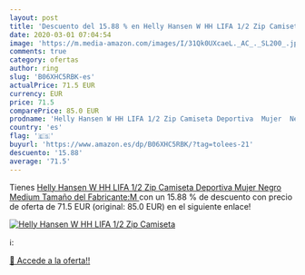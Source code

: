 ```yaml
---
layout: post
title: 'Descuento del 15.88 % en Helly Hansen W HH LIFA 1/2 Zip Camiseta '
date: 2020-03-01 07:04:54
image: 'https://m.media-amazon.com/images/I/31Qk0UXcaeL._AC_._SL200_.jpg'
comments: true
category: ofertas
author: ring
slug: 'B06XHC5RBK-es'
actualPrice: 71.5 EUR
currency: EUR
price: 71.5
comparePrice: 85.0 EUR
prodname: 'Helly Hansen W HH LIFA 1/2 Zip Camiseta Deportiva  Mujer  Negro  Medium  Tamaño del Fabricante:M '
country: 'es'
flag: '🇪🇸'
buyurl: 'https://www.amazon.es/dp/B06XHC5RBK/?tag=tolees-21'
descuento: '15.88'
average: '71.5'
---
```


Tienes [Helly Hansen W HH LIFA 1/2 Zip Camiseta Deportiva  Mujer  Negro  Medium  Tamaño del Fabricante:M ](https://www.amazon.es/dp/B06XHC5RBK/?tag=tolees-21) con un 15.88 % de descuento con precio de oferta de 71.5 EUR (original: 85.0 EUR) en el siguiente enlace!

[![Helly Hansen W HH LIFA 1/2 Zip Camiseta ](https://m.media-amazon.com/images/I/31Qk0UXcaeL._AC_._SL200_.jpg)](https://www.amazon.es/dp/B06XHC5RBK/?tag=tolees-21)

ℹ️:


[🛒 Accede a la oferta!!](https://www.amazon.es/dp/B06XHC5RBK/?tag=tolees-21)
